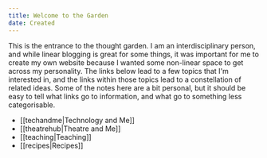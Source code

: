 ```yaml
---
title: Welcome to the Garden
date: Created
---
```

This is the entrance to the thought garden. I am an interdisciplinary person, and while linear blogging is great for some things, it was important for me to create my own website because I wanted some non-linear space to get across my personality. The links below lead to a few topics that I'm interested in, and the links within those topics lead to a constellation of related ideas. Some of the notes here are a bit personal, but it should be easy to tell what links go to information, and what go to something less categorisable.

- [[techandme|Technology and Me]]
- [[theatrehub|Theatre and Me]]
- [[teaching|Teaching]]
- [[recipes|Recipes]]
